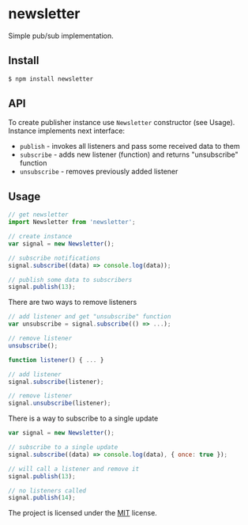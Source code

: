 # newsletter

Simple pub/sub implementation.

## Install

```bash
$ npm install newsletter
```

## API

To create publisher instance use `Newsletter` constructor (see Usage). Instance implements next interface:

 * `publish` - invokes all listeners and pass some received data to them
 * `subscribe` - adds new listener (function) and returns "unsubscribe" function
 * `unsubscribe` - removes previously added listener

## Usage

```javascript
// get newsletter
import Newsletter from 'newsletter';

// create instance
var signal = new Newsletter();

// subscribe notifications
signal.subscribe((data) => console.log(data));

// publish some data to subscribers
signal.publish(13);
```

There are two ways to remove listeners

```javascript
// add listener and get "unsubscribe" function
var unsubscribe = signal.subscribe(() => ...);

// remove listener
unsubscribe();
```

```javascript
function listener() { ... }

// add listener
signal.subscribe(listener);

// remove listener
signal.unsubscribe(listener);
```

There is a way to subscribe to a single update

```javascript
var signal = new Newsletter();

// subscribe to a single update
signal.subscribe((data) => console.log(data), { once: true });

// will call a listener and remove it
signal.publish(13);

// no listeners called
signal.publish(14);
```

The project is licensed under the [MIT](https://github.com/alexeyraspopov/newsletter/blob/master/LICENSE) license.
